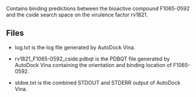 Contains binding predictions between the bioactive compound F1065-0592 and the cside search space on the virulence factor rv1821.

## Files

- log.txt is the log file generated by AutoDock Vina.

- rv1821_F1065-0592_cside.pdbqt is the PDBQT file generated by AutoDock Vina containing the orientation and binding location of F1065-0592.

- stdoe.txt is the combined STDOUT and STDERR output of AutoDock Vina.

